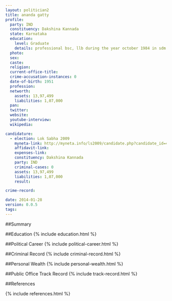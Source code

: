 ```yaml
---
layout: politician2
title: ananda gatty
profile: 
  party: IND
  constituency: Dakshina Kannada
  state: Karnataka
  education: 
    level: Graduate
    details: professional bsc, llb during the year october 1984 in sdm law collage mangalore mysore university vide reg. no. 4873
  photo: 
  sex: 
  caste: 
  religion: 
  current-office-title: 
  crime-accusation-instances: 0
  date-of-birth: 1951
  profession: 
  networth: 
    assets: 13,97,499
    liabilities: 1,07,000
  pan: 
  twitter: 
  website: 
  youtube-interview: 
  wikipedia: 

candidature: 
  - election: Lok Sabha 2009
    myneta-link: http://myneta.info/ls2009/candidate.php?candidate_id=4631
    affidavit-link: 
    expenses-link: 
    constituency: Dakshina Kannada 
    party: IND
    criminal-cases: 0
    assets: 13,97,499
    liabilities: 1,07,000
    result:  

crime-record: 

date: 2014-01-28
version: 0.0.5
tags: 
---
```

##Summary


##Education
{% include education.html %}


##Political Career
{% include political-career.html %}


##Criminal Record
{% include criminal-record.html %}


##Personal Wealth
{% include personal-wealth.html %}


##Public Office Track Record
{% include track-record.html %}


##References


{% include references.html %}